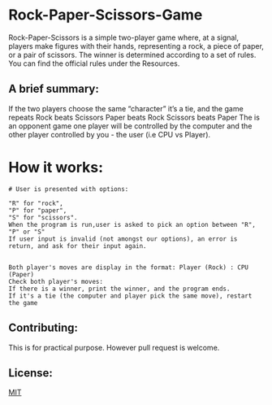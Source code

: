 # Rock-Paper-Scissors-Game
Rock-Paper-Scissors is a simple two-player game where, at a signal, players make figures with their hands, representing a rock, a piece of paper, or a pair of scissors. The winner is determined according to a set of rules. You can find the official rules under the Resources.

 

## A brief summary:

If the two players choose the same “character” it’s a tie, and the game repeats
Rock beats Scissors
Paper beats Rock
Scissors beats Paper
The is an opponent game one player will be controlled by the computer and the other player controlled by you - the user (i.e CPU vs Player). 


# How it works:

```
# User is presented with options:

"R" for "rock", 
"P" for "paper", 
"S" for "scissors".
When the program is run,user is asked to pick an option between "R", "P" or "S"
If user input is invalid (not amongst our options), an error is return, and ask for their input again.


Both player's moves are display in the format: Player (Rock) : CPU (Paper)
Check both player's moves: 
If there is a winner, print the winner, and the program ends. 
If it's a tie (the computer and player pick the same move), restart the game
```

## Contributing:

This is for practical purpose. However pull request is welcome.

## License:
[MIT](https://choosealincence.com/licenses/mit/)